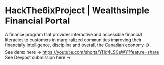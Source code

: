 # HackThe6ixProject | Wealthsimple Financial Portal

A finance program that provides interactive and accessible financial literacies to customers in marginalized communities improving their financially intelligence, discipline and overall, the Canadian economy 🪙.
See demo here -> https://youtube.com/shorts/YI1d4LSOeWY?feature=share
See Devpost submission here ->
